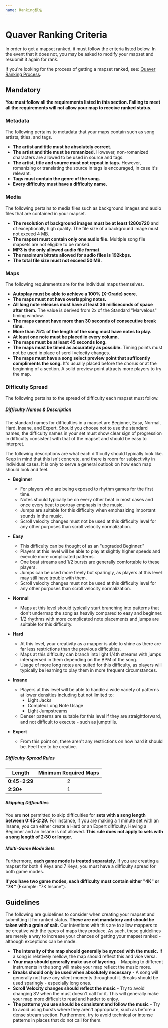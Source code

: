 ```yaml
---
name: Ranking标准
---
```



# Quaver Ranking Criteria

In order to get a mapset ranked, it must follow the criteria listed below. In the event that it does not, you may be asked to modify your mapset and resubmit it again for rank.

If you're looking for the process of getting a mapset ranked, see: [Quaver Ranking Process](/docs/Ranking/Process).

## Mandatory

**You must follow all the requirements listed in this section. Failing to meet all the requirements will not allow your map to receive ranked status.**

### Metadata

The following pertains to metadata that your maps contain such as song artists, titles, and tags.

* **The artist and title must be absolutely correct.**
* **The artist and title must be romanized.** However, non-romanized characters are allowed to be used in source and tags.
* **The artist, title and source must not repeat in tags.** However, romanizing or translating the source in tags is encouraged, in case it's relevant.
* **Tags must contain the genre of the song.**
* **Every difficulty must have a difficulty name.**

### Media

The following pertains to media files such as background images and audio files that are contained in your mapset.

* **The resolution of background images must be at least 1280x720** and of exceptionally high quality. The file size of a background image must not exceed 4 MB.
* **The mapset must contain only one audio file.** Multiple song file mapsets are not eligible to be ranked.
* **MP3 is the only allowed audio file format.**
* **The maximum bitrate allowed for audio files is 192kbps.**
* **The total file size must not exceed 50 MB.**

### Maps

The following requirements are for the individual maps themselves.

* **Autoplay must be able to achieve a 100% (X-Grade) score.**
* **The maps must not have overlapping notes.**
* **All long note releases must have at least 36 milliseconds of space after them.** The value is derived from 2x of the Standard "Marvelous" timing window.
* **The maps cannot have more than 30 seconds of consecutive break time.**
* **More than 75% of the length of the song must have notes to play.**
* **At least one note must be placed in every column.**
* **The maps must be at least 45 seconds long.**
* **The maps must be timed as accurately as possible.** Timing points must not be used in place of scroll velocity changes.
* **The maps must have a song select preview point that sufficently compliments the song.** It's usually placed before the chorus or at the beginning of a section. A solid preview point attracts more players to try the map.

### Difficulty Spread

The following pertains to the spread of difficulty each mapset must follow.

##### Difficulty Names & Description

The standard names for difficulties in a mapset are Beginner, Easy, Normal, Hard, Insane, and Expert.
Should you choose not to use the standard names, the difficulty names in your set must show clear sign of progression in difficulty consistent with that of the mapset and should be easy to interpret.

The following descriptions are what each difficulty should typically look like. Keep in mind that this isn't concrete, and there is room for subjectivity in individual cases. It is only to serve a general outlook on how each map should look and feel.

* **Beginner**
     * For players who are being exposed to rhythm games for the first time.
     * Notes should typically be on every other beat in most cases and once every beat to portray emphasis in the music.
     * Jumps are suitable for this difficulty when emphasizing important sounds in the music.
     * Scroll velocity changes must not be used at this difficulty level for any other purposes than scroll velocity normalization.

* **Easy**
     * This difficulty can be thought of as an "upgraded Beginner."
     * Players at this level will be able to play at slightly higher speeds and execute more complicated patterns.
     * One beat streams and 1/2 bursts are generally comfortable to these players.
     * Jumps can be used more freely but sparingly, as players at this level may still have trouble with them.
     * Scroll velocity changes must not be used at this difficulty level for any other purposes than scroll velocity normalization.

* **Normal**
     * Maps at this level should typically start branching into patterns that don't undermap the song as heavily compared to easy and beginner.
     * 1/2 rhythms with more complicated note placements and jumps are suitable for this difficulty.

* **Hard**
     * At this level, your creativity as a mapper is able to shine as there are far less restrictions than the previous difficulties.
     * Maps at this difficulty can branch into light 1/4th streams with jumps interspersed in them depending on the BPM of the song.
     * Usage of more long notes are suited for this difficulty, as players will typically be learning to play them in more frequent circumstances.

* **Insane**
     * Players at this level will be able to handle a wide variety of patterns at lower densities including but not limited to:
          * Light Jacks
          * Complex Long Note Usage
          * Light Jumpstreams
     * Denser patterns are suitable for this level if they are straightforward, and not difficult to execute - such as jumptrills.

* **Expert**
     * From this point on, there aren't any restrictions on how hard it should be. Feel free to be creative.

##### Difficulty Spread Rules

| Length        | Minimum Required Maps |
| ------------- | :-------------------: |
| **0:45-2:29** |           2           |
| **2:30+**     |           1           |

##### Skipping Difficulties

You are **not** permitted to skip difficulties for **sets with a song length between 0:45-2:29.** For instance, if you are making a 1 minute set with an Insane, you can either create a Hard or an Expert difficulty. Having a Beginner and an Insane is not allowed. **This rule does not apply to sets with a song length of 2:30 or longer.**

##### Multi-Game Mode Sets

Furthermore, **each game mode is treated separately.** If you are creating a mapset for both 4 Keys and 7 Keys, you must have a difficulty spread for both game modes.

**If you have two game modes, each difficulty must contain either "4K" or "7K"** (Example: "7K Insane").

## Guidelines

The following are guidelines to consider when creating your mapset and submitting it for ranked status. **These are not mandatory and should be taken with a grain of salt.** Our intentions with this are to allow mappers to be creative with the types of maps they produce. As such, these guidelines are merely a way to increase your chances of getting your mapset ranked - although exceptions can be made.

* **The intensity of the map should generally be synced with the music.** If a song is relatively mellow, the map should reflect this and vice versa.
* **Your map should generally make use of layering.** - Mapping to different instruments in the song will make your map reflect the music more.
* **Breaks should only be used when absolutely necessary** - A song will generally not have any silent moments throughout it. Breaks should be used sparingly - especially long ones.
* **Scroll Velocity changes should reflect the music** - Try to avoid changing SV when the must doesn't call for it. This will generally make your map more difficult to read and harder to enjoy.
* **The patterns you use should be consistent and follow the music** - Try to avoid using bursts where they aren't appropriate, such as before a dense stream section. Furthermore, try to avoid technical or intense patterns in places that do not call for them.
